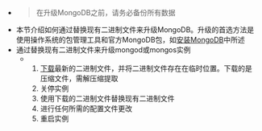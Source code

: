 - > 在升级MongoDB之前，请务必备份所有数据
- 本节介绍如何通过替换现有二进制文件来升级MongoDB。升级的首选方法是使用操作系统的包管理工具和官方MongoDB包，如[安装MongoDB](https://docs.mongodb.com/manual/installation/)中所述
- 通过替换现有二进制文件来升级mongod或mongos实例
	- 1. [下载](https://www.mongodb.com/try/download/community?tck=docs_server)最新的二进制文件，并将二进制文件存在在临时位置。下载的是压缩文件，需解压缩提取
	  2. 关停实例
	  3. 使用下载的二进制文件替换现有二进制文件
	  4. 进行任何所需的配置文件更改
	  5. 重启实例